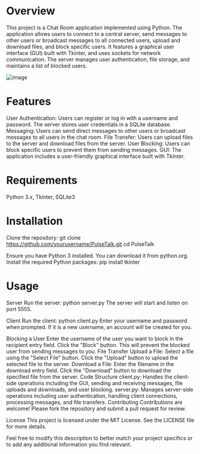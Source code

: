 # Overview
This project is a Chat Room application implemented using Python. The application allows users to connect to a central server, send messages to other users or broadcast messages to all connected users, upload and download files, and block specific users. It features a graphical user interface (GUI) built with Tkinter, and uses sockets for network communication. The server manages user authentication, file storage, and maintains a list of blocked users.

![image](https://github.com/Anser2/PulseTalk/assets/130187355/95e38050-1ab7-4c23-b6b0-13e61fdf992a)


# Features
User Authentication: Users can register or log in with a username and password. The server stores user credentials in a SQLite database.
Messaging: Users can send direct messages to other users or broadcast messages to all users in the chat room.
File Transfer: Users can upload files to the server and download files from the server.
User Blocking: Users can block specific users to prevent them from sending messages.
GUI: The application includes a user-friendly graphical interface built with Tkinter.

# Requirements
Python 3.x,
Tkinter,
SQLite3

# Installation
Clone the repository:
git clone https://github.com/yourusername/PulseTalk.git
cd PulseTalk

Ensure you have Python 3 installed. You can download it from python.org.
Install the required Python packages:
pip install tkinter

# Usage
Server
Run the server:
python server.py
The server will start and listen on port 5555.

Client
Run the client:
python client.py
Enter your username and password when prompted. If it is a new username, an account will be created for you.

Blocking a User
Enter the username of the user you want to block in the recipient entry field.
Click the "Block" button. This will prevent the blocked user from sending messages to you.
File Transfer
Upload a File:
Select a file using the "Select File" button.
Click the "Upload" button to upload the selected file to the server.
Download a File:
Enter the filename in the download entry field.
Click the "Download" button to download the specified file from the server.
Code Structure
client.py: Handles the client-side operations including the GUI, sending and receiving messages, file uploads and downloads, and user blocking.
server.py: Manages server-side operations including user authentication, handling client connections, processing messages, and file transfers.
Contributing
Contributions are welcome! Please fork the repository and submit a pull request for review.

License
This project is licensed under the MIT License. See the LICENSE file for more details.

Feel free to modify this description to better match your project specifics or to add any additional information you find relevant.
